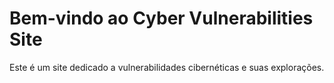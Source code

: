 # Bem-vindo ao Cyber Vulnerabilities Site
Este é um site dedicado a vulnerabilidades cibernéticas e suas explorações.

